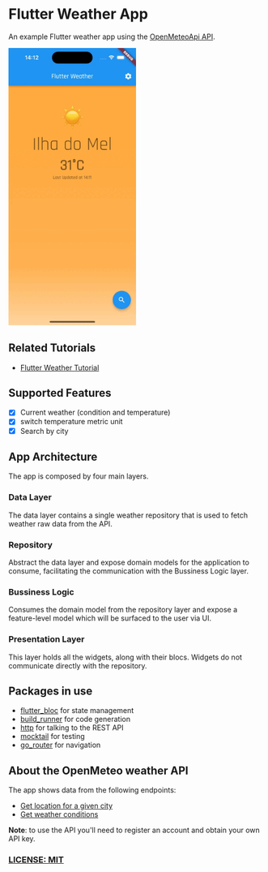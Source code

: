# Flutter Weather App

An example Flutter weather app using the [OpenMeteoApi API](https://open-meteo.com/).

<img src="https://github.com/leonardocaracho/flutter_weather/blob/main/.github/images/flutter_weather.gif?raw=true" alt="Flutter Weather App Preview" width=50% height=50%>

## Related Tutorials

- [Flutter Weather Tutorial](https://bloclibrary.dev/#/flutterweathertutorial)

## Supported Features

- [x] Current weather (condition and temperature)
- [x] switch temperature metric unit
- [x] Search by city

## App Architecture

The app is composed by four main layers.

### Data Layer

The data layer contains a single weather repository that is used to fetch weather raw data from the API.

### Repository

Abstract the data layer and expose domain models for the application to consume, facilitating the communication with the Bussiness Logic layer.

### Bussiness Logic

Consumes the domain model from the repository layer and expose a feature-level model which will be surfaced to the user via UI.

### Presentation Layer

This layer holds all the widgets, along with their blocs.
Widgets do not communicate directly with the repository.

## Packages in use

- [flutter_bloc](https://pub.dev/packages/flutter_bloc) for state management
- [build_runner](https://pub.dev/packages/build_runner) for code generation
- [http](https://pub.dev/packages/http) for talking to the REST API
- [mocktail](https://pub.dev/packages/mocktail) for testing
- [go_router](https://pub.dev/packages/go_router) for navigation

## About the OpenMeteo weather API

The app shows data from the following endpoints:

- [Get location for a given city](https://open-meteo.com/en/docs/geocoding-api)
- [Get weather conditions](https://open-meteo.com/en/docs)

**Note**: to use the API you'll need to register an account and obtain your own API key.

### [LICENSE: MIT](LICENSE.md)